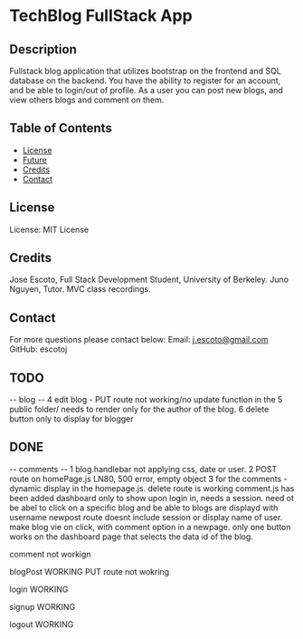 # TechBlog FullStack App

## Description
Fullstack blog application that utilizes bootstrap on the frontend and SQL database on the backend.
You have the ability to register for an account, and be able to login/out of profile. As a user you can post new blogs, and view others blogs and comment on them. 

## Table of Contents
- [License](#License)
- [Future](#Future)
- [Credits](#Credits)
- [Contact](#Contact)

## License
License: MIT License



## Credits
Jose Escoto, Full Stack Development Student, University of Berkeley.
Juno Nguyen, Tutor. 
MVC class recordings. 

## Contact
For more questions please contact below:
Email: j.escoto@gmail.com
GitHub: escotoj


## TODO
-- blog -- 
4 edit blog - PUT route not working/no update function in the 
5 public folder/ needs to render only for the author of the blog.
6 delete button only to display for blogger 


## DONE
-- comments --
1 blog.handlebar not applying css, date or user. 
2 POST route on homePage.js LN80, 500 error, empty object
3 for the comments - dynamic display in the homepage.js.
delete route is working
comment.js has been added
dashboard only to show upon login in, needs a session.
need ot be abel to click on a specific blog and be able to 
blogs are displayd with username 
newpost route doesnt include session or display name of user.
make blog vie on click, with comment option in a newpage.
only one button works on the dashboard page that selects the data id of the blog. 

comment
not workign 

blogPost
WORKING
PUT route not wokring

login
WORKING

signup
WORKING

logout
WORKING